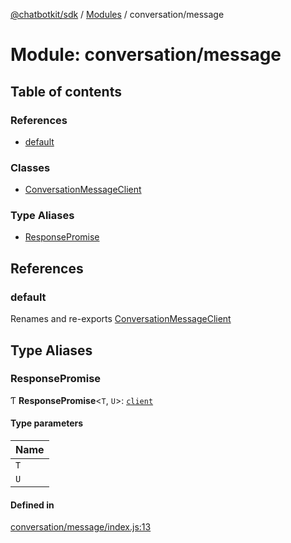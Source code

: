 [@chatbotkit/sdk](../README.md) / [Modules](../modules.md) / conversation/message

# Module: conversation/message

## Table of contents

### References

- [default](conversation_message.md#default)

### Classes

- [ConversationMessageClient](../classes/conversation_message.ConversationMessageClient.md)

### Type Aliases

- [ResponsePromise](conversation_message.md#responsepromise)

## References

### default

Renames and re-exports [ConversationMessageClient](../classes/conversation_message.ConversationMessageClient.md)

## Type Aliases

### ResponsePromise

Ƭ **ResponsePromise**\<`T`, `U`\>: [`client`](client.md)

#### Type parameters

| Name |
| :------ |
| `T` |
| `U` |

#### Defined in

[conversation/message/index.js:13](https://github.com/chatbotkit/node-sdk/blob/main/packages/sdk/src/conversation/message/index.js#L13)
